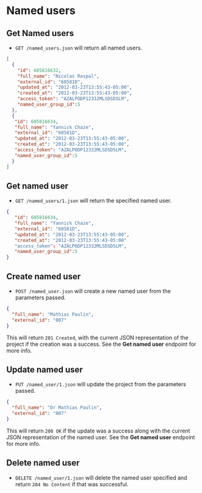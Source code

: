 Named users
========

Get Named users
---------------

* `GET /named_users.json` will return all named users.

```json
[
  {
    "id": 605816632,
    "full_name": "Nicolas Raspal",
    "external_id": "60581D",
    "updated_at": "2012-03-23T13:55:43-05:00",
	"created_at": "2012-03-23T13:55:43-05:00",
    "access_token": "AZALPODP12332MLSDSDSLM",
	"named_user_group_id":5
  },
  {
   "id": 605816634,
   "full_name": "Yannick Chaze",
   "external_id": "60581D",
   "updated_at": "2012-03-23T13:55:43-05:00",
   "created_at": "2012-03-23T13:55:43-05:00",
   "access_token": "AZALPODP12332MLSDSDSLM",
   "named_user_group_id":5
  }
]
```


Get named user
--------------

* `GET /named_users/1.json` will return the specified named user.

```json
{
   "id": 605816634,
   "full_name": "Yannick Chaze",
   "external_id": "60581D",
   "updated_at": "2012-03-23T13:55:43-05:00",
   "created_at": "2012-03-23T13:55:43-05:00"
   "access_token": "AZALPODP12332MLSDSDSLM",
   "named_user_group_id":5
}
```


Create named user
-----------------

* `POST /named_user.json` will create a new named user from the parameters passed.

```json
{
  "full_name": "Mathias Paulin",
  "external_id": "007"
}
```

This will return `201 Created`, with the current JSON representation of the project if the creation was a success. See the **Get named user** endpoint for more info. 


Update named user
-----------------

* `PUT /named_user/1.json` will update the project from the parameters passed.

```json
{
  "full_name": "Dr Mathias Paulin",
  "external_id": "007"
}
```

This will return `200 OK` if the update was a success along with the current JSON representation of the named user. See the **Get named user** endpoint for more info.


Delete named user
-----------------

* `DELETE /named_user/1.json` will delete the named user specified and return `204 No Content` if that was successful.